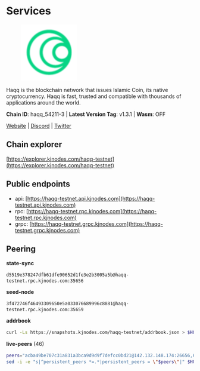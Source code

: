 # Services

<figure><img src="https://raw.githubusercontent.com/kj89/cosmos-images/main/logos/haqq.png" width="150" alt=""><figcaption></figcaption></figure>

Haqq is the blockchain network that issues Islamic Coin,  its native cryptocurrency. Haqq is fast, trusted and  compatible with thousands of applications around the world.

**Chain ID**: haqq_54211-3 | **Latest Version Tag**: v1.3.1 | **Wasm**: OFF

[Website](https://islamiccoin.net) | [Discord](https://discord.gg/hU9MHG5kZq) | [Twitter](https://twitter.com/Islamic_Coin)




## Chain explorer
[https://explorer.kjnodes.com/haqq-testnet](https://explorer.kjnodes.com/haqq-testnet)

## Public endpoints

* api: [https://haqq-testnet.api.kjnodes.com](https://haqq-testnet.api.kjnodes.com)
* rpc: [https://haqq-testnet.rpc.kjnodes.com](https://haqq-testnet.rpc.kjnodes.com)
* grpc: [https://haqq-testnet.grpc.kjnodes.com](https://haqq-testnet.grpc.kjnodes.com)

## Peering

**state-sync**

```text
d5519e378247dfb61dfe90652d1fe3e2b3005a5b@haqq-testnet.rpc.kjnodes.com:35656
```

**seed-node**

```text
3f472746f46493309650e5a033076689996c8881@haqq-testnet.rpc.kjnodes.com:35659
```

**addrbook**
```bash
curl -Ls https://snapshots.kjnodes.com/haqq-testnet/addrbook.json > $HOME/.haqqd/config/addrbook.json
```

**live-peers** (46)
```bash
peers="acba49be707c31a831a3bca9d9d9f7defcc0bd21@142.132.148.174:26656,6fad54232f11a0306bd0d942c2ec5f9ba0ae2f1a@34.91.54.209:26656,f54d4de6d4ae81ec8a2315b54247872b315f198d@65.109.57.9:26656,90b1d14fc7393c6b6452ecf8b3cdd078a445a238@65.109.112.178:29656,59af99085c961a6a5c8dc4bc8b3abffda16ddccb@135.181.38.62:26656,f1b1df46afd4c9d4f66051437078c0b85bc6b67b@65.108.206.118:61056,90b40d2b773090b82aa7788c2d1937e4fd6d2dc0@65.108.231.124:19656,56158e0f2acf850114e82644afceb565a73b08cc@185.144.99.95:26656,6771e65c1b30cc514faf5943320fdda480fe9124@95.216.39.183:26656,3df5a68b919177179c6dcb0b9c9354fd6bbba1c8@65.109.92.240:20116,48a2a7762a579d25bca95b0a3548b714238dd60b@213.239.216.252:20656,2d13d679b64e1a574904a140f72815644ec71131@65.21.133.125:30656,b1c07038b5b9b96d6fb35e4bb417af7ed238e733@95.217.35.186:26656,6b0115c6b866544b201342b1d63374451bdc8d4e@31.134.187.134:35656,f57fae1bdea281392b563a58978a2d8c0a37725f@95.217.233.234:26656,24e894d4d8a18276acf6051cccf369a1ce69842d@65.108.151.105:26656,927a323649e7dd8d4c75da6e5edaee439652b46f@65.109.92.241:20116,1fefb6b75431482502e125a290deba1e7e539d4e@135.181.148.11:26656,93ae3fa625f55b98225b870e4fd4052ad8a97b97@109.123.252.231:26656,47a269c3e30f70d8234a2afd8e9055e74129fde0@65.108.129.29:36656,32a8eec046b95e8646ff0810b4596dc7083a0beb@65.108.145.131:26656,b72f2156db8c87e679dc853730746ff40038120c@213.239.215.77:26656,073a2d6ef69f04b563e160a0e33eab84ae093aa9@154.26.157.233:35656,c4428d0ec640829414efff4ae7a793004edad867@154.26.157.228:35656,23ff658b56fbb8bc73372973a34733ff5d79b435@142.132.202.50:11604,d9801eb3d439391f2ec2a27f4c117ce91c6aa1fc@149.102.133.40:35656,b09a7df87767ae782099d5ee352d679e3260247a@65.108.124.219:34656,26f20a2f80a4738a30a9634947a3aae67da31be3@65.108.254.227:26656,2c985526b0ef9cc1044b33b8f56db42e2e5f4145@149.102.131.216:35656,e99d8010469441c82a69f6abcbd853174b450be1@149.102.156.103:35656,230d299006a432b0f44534ca8a19c8c876c0ccb3@85.10.193.246:26656,b87827b470b0fa37e6ff5d10703ffbe4b35dec46@149.102.133.3:35656,78e3ef8adf819b479acc13a2f92ab5c0fa350aeb@66.45.231.30:11464,b8a448782429ee7679c580ec5ef20a7325916cb3@202.61.194.254:56656,7f2828e3910a4b165a65e5bfb2465c1e809bad3b@65.108.48.182:26656,4990ed7074424046184dd474df40902c30f34182@65.108.250.241:26656,bb3eecca04ac25ffa71175e77212eb2b88de6064@149.102.133.71:35656,5a223d77d01319a8c7f648eddfc8549cafcd8ca5@34.147.118.211:26656,d5519e378247dfb61dfe90652d1fe3e2b3005a5b@65.109.68.190:35656,0629018cef2e53288757381ffdc0b84cbb5931cc@95.216.1.249:26656,97fbe24743895fe58ee7fb6a60a3c7826494f446@65.109.58.237:26656,a6dbf51663c0e4cbfd7dd3965ab8ad022de0952f@154.26.157.230:35656,a6150d39e4725d28a56f41ebf3c6d457c54bd2f1@34.138.250.4:26656,ed145a35b436878c1f1c10634bd18600f3696e17@95.217.181.142:26656,eb503dddcc41ba801c646d63cc762de4e9c43aa4@35.228.23.164:26656,3f5110515b76596e05a447fd50e4727eaad00124@188.34.201.77:26656"
sed -i -e "s|^persistent_peers *=.*|persistent_peers = \"$peers\"|" $HOME/.haqqd/config/config.toml
```
